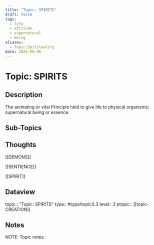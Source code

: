 ```yaml
---
title: "Topic: SPIRITS"
draft: false
tags:
  - life
  - attitude
  - supernatural
  - being
aliases:
  - Topic:Spirituality
date: 2024-06-06
---
```

# Topic: SPIRITS
## Description
The animating or vital Principle held to give life to physical organisms; supernatural being or essence.

## Sub-Topics


## Thoughts

[[DEMONS]]

[[SENTIENCE]]

[[SPIRIT]]


## Dataview
topic:: "Topic: SPIRITS"
type:: #type/topic/L3 
level:: 3
ptopic:: [[topic-CREATION]]

## Notes
NOTE: Topic notes.